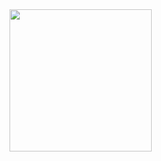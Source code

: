 <img src = "https://github.com/akshankshingala/designer_coreflutter_1/assets/150037897/de1dc62a-a16a-43da-af92-f8305f6ecdd7" width="250px">


